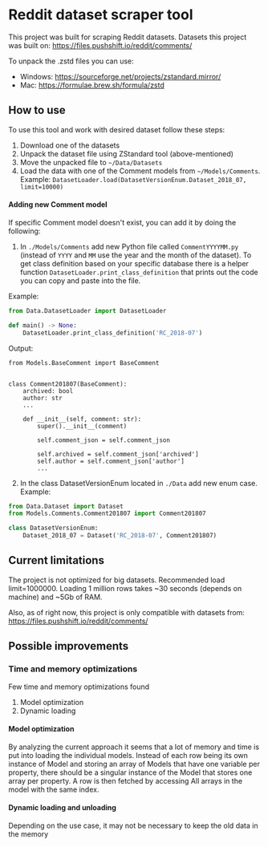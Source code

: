 # Reddit dataset scraper tool 

This project was built for scraping Reddit datasets.
Datasets this project was built on: https://files.pushshift.io/reddit/comments/

To unpack the .zstd files you can use:
- Windows: https://sourceforge.net/projects/zstandard.mirror/
- Mac: https://formulae.brew.sh/formula/zstd

## How to use

To use this tool and work with desired dataset follow these steps:

1. Download one of the datasets
2. Unpack the dataset file using ZStandard tool (above-mentioned)
3. Move the unpacked file to `~/Data/Datasets`
5. Load the data with one of the Comment models from `~/Models/Comments`. Example: `DatasetLoader.load(DatasetVersionEnum.Dataset_2018_07, limit=10000)`

#### Adding new Comment model
If specific Comment model doesn't exist, you can add it by doing the following:

1. In `./Models/Comments` add new Python file called `CommentYYYYMM.py` (instead of `YYYY` and `MM` use the year and the month of the dataset). To get class definition based on your specific database there is a helper function `DatasetLoader.print_class_definition` that prints out the code you can copy and paste into the file. 

Example: 
```python
from Data.DatasetLoader import DatasetLoader

def main() -> None:
    DatasetLoader.print_class_definition('RC_2018-07')
```
Output:
```
from Models.BaseComment import BaseComment


class Comment201807(BaseComment):
	archived: bool
	author: str
	...

	def __init__(self, comment: str):
		super().__init__(comment)

		self.comment_json = self.comment_json

		self.archived = self.comment_json['archived']
		self.author = self.comment_json['author']
		...

```
 
2. In the class DatasetVersionEnum located in `./Data` add new enum case. Example:

```python
from Data.Dataset import Dataset
from Models.Comments.Comment201807 import Comment201807

class DatasetVersionEnum:
    Dataset_2018_07 = Dataset('RC_2018-07', Comment201807)
```

## Current limitations

The project is not optimized for big datasets. Recommended load limit=1000000. Loading 1 million rows takes ~30 seconds (depends on machine) and ~5Gb of RAM.

Also, as of right now, this project is only compatible with datasets from: https://files.pushshift.io/reddit/comments/


## Possible improvements

### Time and memory optimizations

Few time and memory optimizations found
1. Model optimization
2. Dynamic loading

#### Model optimization
By analyzing the current approach it seems that a lot of memory and time is put into loading the individual models.
Instead of each row being its own instance of Model and storing an array of Models that have one variable per property,
there should be a singular instance of the Model that stores one array per property. A row is then fetched by accessing
All arrays in the model with the same index.

#### Dynamic loading and unloading
Depending on the use case, it may not be necessary to keep the old data in the memory
